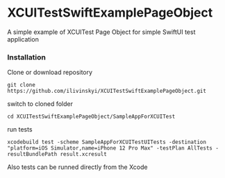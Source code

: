 # XCUITestSwiftExamplePageObject 
A simple example of XCUITest Page Object for simple SwiftUI test application

### Installation
Clone or download repository 

    git clone https://github.com/ilivinskyi/XCUITestSwiftExamplePageObject.git
	
switch to cloned folder 

	cd XCUITestSwiftExamplePageObject/SampleAppForXCUITest

run tests

	xcodebuild test -scheme SampleAppForXCUITestUITests -destination "platform=iOS Simulator,name=iPhone 12 Pro Max" -testPlan AllTests -resultBundlePath result.xcresult

Also tests can be runned directly from the Xcode
